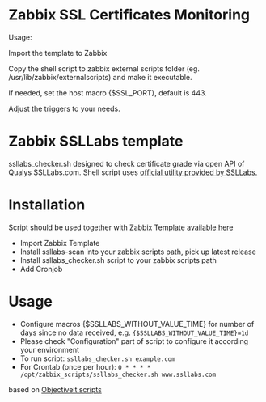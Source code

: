 # Zabbix SSL Certificates Monitoring

Usage:

Import the template to Zabbix

Copy the shell script to zabbix external scripts folder (eg. /usr/lib/zabbix/externalscripts) and make it executable.

If needed, set the host macro {$SSL_PORT}, default is 443.

Adjust the triggers to your needs.

# Zabbix SSLLabs template
ssllabs_checker.sh designed to check certificate grade via open API of Qualys SSLLabs.com. Shell script uses [official utility provided by SSLLabs.](https://github.com/ssllabs/ssllabs-scan)
# Installation
Script should be used together with Zabbix Template [available here](https://share.zabbix.com/cat-app/web-servers/ssllabs)
*   Import Zabbix Template
*   Install ssllabs-scan into your zabbix scripts path, pick up latest release
*   Install ssllabs_checker.sh script to your zabbix scripts path
*   Add Cronjob
# Usage
*   Configure macros {$SSLLABS_WITHOUT_VALUE_TIME} for number of days since no data received, e.g.
`{$SSLLABS_WITHOUT_VALUE_TIME}=1d`
*   Please check "Configuration" part of script to configure it according your environment
*   To run script: `ssllabs_checker.sh example.com`
*   For Crontab (once per hour):
`0 * * * * /opt/zabbix_scripts/ssllabs_checker.sh www.ssllabs.com`

based on [Objectiveit scripts](https://github.com/objectiveit/zabbix-ssllabs/)
